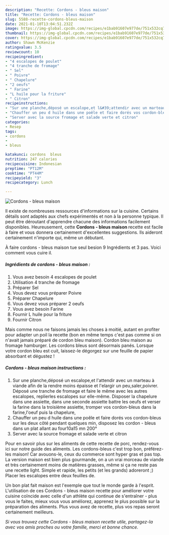 ```yaml
---
description: "Recette: Cordons - bleus maison"
title: "Recette: Cordons - bleus maison"
slug: 5588-recette-cordons-bleus-maison
date: 2021-01-10T13:04:51.232Z
image: https://img-global.cpcdn.com/recipes/e1bab91607e977de/751x532cq70/cordons-bleus-maison-photo-principale-de-la-recette.jpg
thumbnail: https://img-global.cpcdn.com/recipes/e1bab91607e977de/751x532cq70/cordons-bleus-maison-photo-principale-de-la-recette.jpg
cover: https://img-global.cpcdn.com/recipes/e1bab91607e977de/751x532cq70/cordons-bleus-maison-photo-principale-de-la-recette.jpg
author: Shawn McKenzie
ratingvalue: 3.5
reviewcount: 10
recipeingredient:
- "4 escalopes de poulet"
- "4 tranche de fromage"
- " Sel"
- " Poivre"
- " Chapelure"
- "2 oeufs"
- " Farine"
- "L huile pour la friture"
- " Citron"
recipeinstructions:
- "Sur une planche,déposé un escalope,et l&#39;attendir avec un marteau à viande afin de la rendre moins épaisse et l&#39;elargir un peu,saler,poivrer. Déposé une tranche de fromage et faire le même avec les autres escalopes, replierles escalopes sur elle-même. Disposer la chapelure dans une assiette, dans une seconde assiette battre les oeufs et verser la farine dans la troisième assiette, tromper vos cordon-bleus dans la farine,l&#39;oeuf puis la chapelure,"
- "Chauffer un peu d huile dans une poêle et faire dorés vos cordon-bleus sur les deux côté pendant quelques min, disposez les cordon - bleus dans un plat allant au four10a15 mn 200°"
- "Server avec la source fromage et salade verte et citron"
categories:
- Resep
tags:
- cordons
- 
- bleus

katakunci: cordons  bleus 
nutrition: 247 calories
recipecuisine: Indonesian
preptime: "PT12M"
cooktime: "PT44M"
recipeyield: "3"
recipecategory: Lunch

---
```



![Cordons - bleus maison](https://img-global.cpcdn.com/recipes/e1bab91607e977de/751x532cq70/cordons-bleus-maison-photo-principale-de-la-recette.jpg)

Il existe de nombreuses ressources d'informations sur la cuisine. Certains détails sont adaptés aux chefs expérimentés et non à la personne typique. Il peut être déroutant d'apprendre chacune des informations facilement disponibles. Heureusement, cette <strong> Cordons - bleus maison </strong> recette est facile à faire et vous donnera certainement d'excellentes suggestions. Ils aideront certainement n'importe qui, même un débutant.

<!--inarticleads1-->

À faire cordons - bleus maison tue seul besion 9 Ingrédients et 3 pas. Voici comment vous cuire il.

##### Ingrédients de cordons - bleus maison :

1. Vous avez besoin 4 escalopes de poulet
1. Utilisation 4 tranche de fromage
1. Préparer  Sel
1. Vous devez vous préparer  Poivre
1. Préparer  Chapelure
1. Vous devez vous préparer 2 oeufs
1. Vous avez besoin  Farine
1. Fournir L huile pour la friture
1. Fournir  Citron


Mais comme nous ne faisons jamais les choses à moitié, autant en profiter pour adapter un poil la recette (bon en même temps c&#39;est pas comme si on n&#39;avait jamais préparé de cordon bleu maison). Cordon bleu maison au fromage hamburger. Les cordons bleus sont désormais panés. Lorsque votre cordon bleu est cuit, laissez-le dégorgez sur une feuille de papier absorbant et dégustez ! 

<!--inarticleads2-->

##### Cordons - bleus maison instructions :

1. Sur une planche,déposé un escalope,et l&#39;attendir avec un marteau à viande afin de la rendre moins épaisse et l&#39;elargir un peu,saler,poivrer. Déposé une tranche de fromage et faire le même avec les autres escalopes, replierles escalopes sur elle-même. Disposer la chapelure dans une assiette, dans une seconde assiette battre les oeufs et verser la farine dans la troisième assiette, tromper vos cordon-bleus dans la farine,l&#39;oeuf puis la chapelure,
1. Chauffer un peu d huile dans une poêle et faire dorés vos cordon-bleus sur les deux côté pendant quelques min, disposez les cordon - bleus dans un plat allant au four10a15 mn 200°
1. Server avec la source fromage et salade verte et citron


Pour en savoir plus sur les aliments de cette recette de porc, rendez-vous ici sur notre guide des aliments. Les cordons-bleus c&#39;est trop bon, préférez-les maison! Car avouons-le, ceux du commerce sont hyper gras et pas top. La version maison est bien plus gourmande, on a un vrai morceau de viande et très certainement moins de matières grasses, même si ça ne reste pas une recette light. Simple et rapide, les petits (et les grands) adoreront ;) Placer les escalopes entre deux feuilles de. 

<!--inarticleads1-->

<p>
Un bon plat fait maison est l'exemple que tout le monde garde à l'esprit. L'utilisation de ces Cordons - bleus maison recette pour améliorer votre cuisine coïncide avec celle d'un athlète qui continue de s'entraîner - plus vous le faites, mieux vous vous améliorez, apprenez le plus possible sur la préparation des aliments. Plus vous avez de recette, plus vos repas seront certainement meilleurs.
</p>

<p>
<i>Si vous trouvez cette Cordons - bleus maison recette utile, partagez-la avec vos amis proches ou votre famille, merci et bonne chance.</i>
</p>
